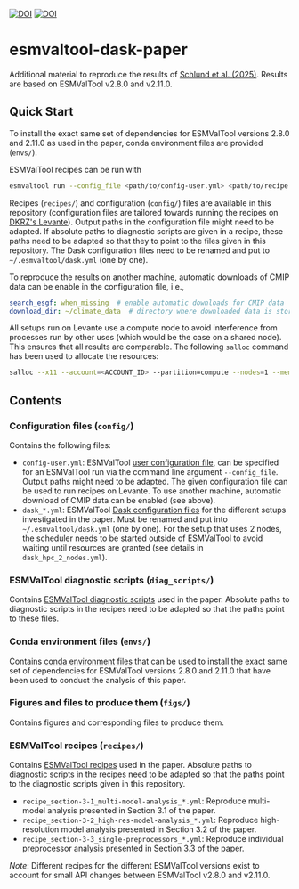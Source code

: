[![DOI][zenodo-doi-shield]][zenodo-doi]
[![DOI][paper-doi-shield]][paper-doi]

[zenodo-doi]: https://doi.org/10.5281/zenodo.14361733
[zenodo-doi-shield]: https://zenodo.org/badge/DOI/10.5281/zenodo.14361733.svg
[paper-doi]: https://doi.org/10.5194/gmd-2024-236
[paper-doi-shield]: https://zenodo.org/badge/DOI/10.5194/gmd-2024-236.svg

# esmvaltool-dask-paper

Additional material to reproduce the results of
[Schlund et al. (2025)](https://doi.org/10.5194/gmd-2024-236). Results
are based on ESMValTool v2.8.0 and v2.11.0.

## Quick Start

To install the exact same set of dependencies for ESMValTool versions 2.8.0 and
2.11.0 as used in the paper, conda environment files are provided (`envs/`).

ESMValTool recipes can be run with

```bash
esmvaltool run --config_file <path/to/config-user.yml> <path/to/recipe.yml>
```

Recipes (`recipes/`) and configuration (`config/`) files are available in this
repository (configuration files are tailored towards running the recipes on
[DKRZ's Levante](https://docs.dkrz.de/doc/levante/)). Output paths in the
configuration file might need to be adapted. If absolute paths to diagnostic
scripts are given in a recipe, these paths need to be adapted so that they to
point to the files given in this repository. The Dask configuration files need
to be renamed and put to `~/.esmvaltool/dask.yml` (one by one).

To reproduce the results on another machine, automatic downloads of CMIP data
can be enable in the configuration file, i.e.,

```yml
search_esgf: when_missing  # enable automatic downloads for CMIP data
download_dir: ~/climate_data  # directory where downloaded data is stored
```

All setups run on Levante use a compute node to avoid interference from
processes run by other uses (which would be the case on a shared node).  This
ensures that all results are comparable. The following `salloc` command has
been used to allocate the resources:

```bash
salloc --x11 --account=<ACCOUNT_ID> --partition=compute --nodes=1 --mem=0 --time=08:00:00"
```

## Contents

### Configuration files (`config/`)

Contains the following files:

- `config-user.yml`: ESMValTool [user configuration
  file](https://docs.esmvaltool.org/projects/ESMValCore/en/v2.11.1/quickstart/configure.html#user-configuration-file),
  can be specified for an ESMValTool run via the command line argument
  `--config_file`. Output paths might need to be adapted. The given
  configuration file can be used to run recipes on Levante. To use another
  machine, automatic download of CMIP data can be enabled (see above).
- `dask_*.yml`: ESMValTool [Dask configuration
  files](https://docs.esmvaltool.org/projects/ESMValCore/en/v2.11.1/quickstart/configure.html#dask-distributed-configuration)
  for the different setups investigated in the paper. Must be renamed and put
  into `~/.esmvaltool/dask.yml` (one by one). For the setup that uses 2 nodes,
  the scheduler needs to be started outside of ESMValTool to avoid waiting until
  resources are granted (see details in `dask_hpc_2_nodes.yml`).

### ESMValTool diagnostic scripts (`diag_scripts/`)

Contains [ESMValTool diagnostic
scripts](https://docs.esmvaltool.org/en/v2.11.0/develop/diagnostic.html#diagnostic)
used in the paper. Absolute paths to diagnostic scripts in the recipes need to
be adapted so that the paths point to these files.


### Conda environment files (`envs/`)

Contains [conda environment
files](https://docs.conda.io/projects/conda/en/latest/user-guide/tasks/manage-environments.html)
that can be used to install the exact same set of dependencies for ESMValTool
versions 2.8.0 and 2.11.0 that have been used to conduct the analysis of this
paper.

### Figures and files to produce them (`figs/`)

Contains figures and corresponding files to produce them.

### ESMValTool recipes (`recipes/`)

Contains [ESMValTool
recipes](https://docs.esmvaltool.org/projects/ESMValCore/en/v2.11.1/recipe/index.html)
used in the paper. Absolute paths to diagnostic scripts in the recipes need to
be adapted so that the paths point to the diagnostic scripts given in this
repository.

- `recipe_section-3-1_multi-model-analysis_*.yml`: Reproduce multi-model
  analysis presented in Section 3.1 of the paper.
- `recipe_section-3-2_high-res-model-analysis_*.yml`: Reproduce high-resolution
  model analysis presented in Section 3.2 of the paper.
- `recipe_section-3-3_single-preprocessors_*.yml`: Reproduce individual
  preprocessor analysis presented in Section 3.3 of the paper.

*Note*: Different recipes for the different ESMValTool versions exist to
account for small API changes between ESMValTool v2.8.0 and v2.11.0.
